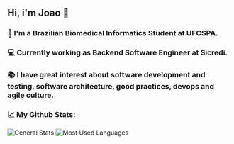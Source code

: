 ## Hi, i'm Joao 👋

### 📘 I'm a Brazilian Biomedical Informatics Student at UFCSPA.

### 💻 Currently working as Backend Software Engineer at Sicredi.

### 📚 I have great interest about software development and testing, software architecture, good practices, devops and agile culture.

### 📈 My Github Stats:

![General Stats](https://github-readme-stats.vercel.app/api?username=joaodartora&count_private=true&show_icons=true&theme=synthwave)
![Most Used Languages](https://github-readme-stats.vercel.app/api/top-langs/?username=joaodartora&count_private=true&layout=compact&show_icons=true&langs_count=20&theme=synthwave)
